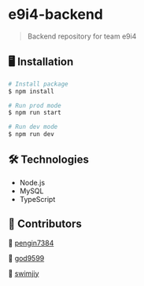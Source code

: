 # e9i4-backend

> Backend repository for team e9i4



## 🖥  Installation

```bash
# Install package
$ npm install

# Run prod mode
$ npm run start

# Run dev mode
$ npm run dev
```



## 🛠 Technologies

- Node.js
- MySQL
- TypeScript



## 🤝 Contributors

🐧 [pengin7384](https://github.com/pengin7384)

🐬 [god9599](https://github.com/god9599)

🐥 [swimjiy](https://github.com/swimjiy)

